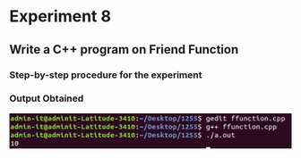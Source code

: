 # Experiment 8
## Write a C++ program on Friend Function 
### Step-by-step procedure for the experiment

### Output Obtained

![Test Image 1](friend_function.png)

